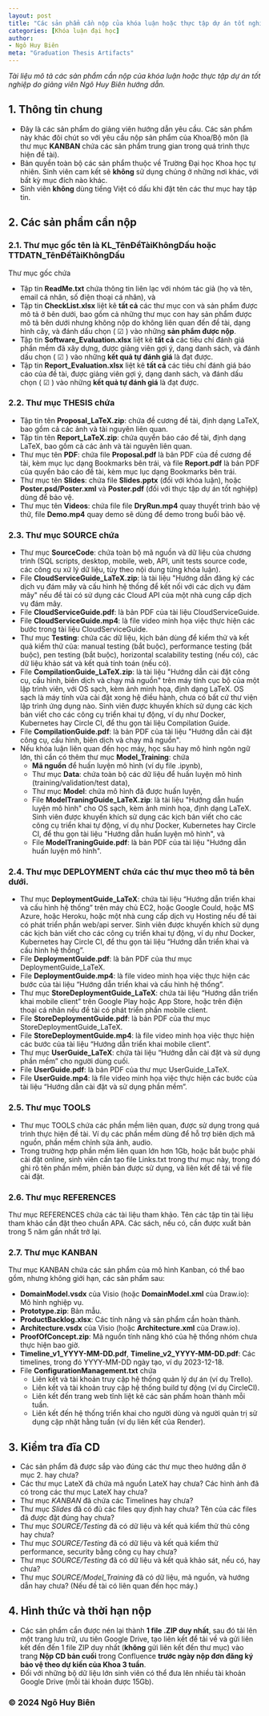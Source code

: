 ```yaml
---
layout: post
title: "Các sản phẩm cần nộp của khóa luận hoặc thực tập dự án tốt nghiệp"
categories: [Khóa luận đại học]
author:
- Ngô Huy Biên
meta: "Graduation Thesis Artifacts"
---
```

_Tài liệu mô tả các sản phẩm cần nộp của khóa luận hoặc thực tập dự án tốt nghiệp do giảng viên Ngô Huy Biên hướng dẫn._

## 1. Thông tin chung
* Đây là các sản phẩm do giảng viên hướng dẫn yêu cầu. Các sản phẩm này khác đôi chút so với yêu cầu nộp sản phẩm của Khoa/Bộ môn (là thư mục **KANBAN** chứa các sản phẩm trung gian trong quá trình thực hiện đề tài).
* Bản quyền toàn bộ các sản phẩm thuộc về Trường Đại học Khoa học tự nhiên. Sinh viên cam kết sẽ **không** sử dụng chúng ở những nơi khác, với bất kỳ mục đích nào khác.
* Sinh viên **không** dùng tiếng Việt có dấu khi đặt tên các thư mục hay tập tin.

## 2. Các sản phẩm cần nộp

### 2.1. Thư mục gốc tên là KL_TênĐềTàiKhôngDấu hoặc TTDATN_TênĐềTàiKhôngDấu
Thư mục gốc chứa
* Tập tin **ReadMe.txt** chứa thông tin liên lạc với nhóm tác giả (họ và tên, email cá nhân, số điện thoại cá nhân), và 
* Tập tin **CheckList.xlsx** liệt kê **tất cả** các thư mục con và sản phẩm được mô tả ở bên dưới, bao gồm cả những thư mục con hay sản phẩm được mô tả bên dưới nhưng không nộp do không liên quan đến đề tài, dạng hình cây, và đánh dấu chọn ( ☑ ) vào những **sản phẩm được nộp**.
* Tập tin **Software_Evaluation.xlsx** liệt kê **tất cả** các tiêu chí đánh giá phần mềm đã xây dựng, được giảng viên gợi ý, dạng danh sách, và đánh dấu chọn ( ☑ ) vào những **kết quả tự đánh giá** là đạt được.
* Tập tin **Report_Evaluation.xlsx** liệt kê **tất cả** các tiêu chí đánh giá báo cáo của đề tài, được giảng viên gợi ý, dạng danh sách, và đánh dấu chọn ( ☑ ) vào những **kết quả tự đánh giá** là đạt được.

### 2.2. Thư mục THESIS chứa
* Tập tin tên **Proposal_LaTeX.zip**: chứa đề cương đề tài, định dạng LaTeX, bao gồm cả các ảnh và tài nguyên liên quan.
* Tập tin tên **Report_LaTeX.zip**: chứa quyển báo cáo đề tài, định dạng LaTeX, bao gồm cả các ảnh và tài nguyên liên quan.
* Thư mục tên **PDF**: chứa file **Proposal.pdf** là bản PDF của đề cương đề tài, kèm mục lục dạng Bookmarks bên trái, và file **Report.pdf** là bản PDF của quyển báo cáo đề tài, kèm mục lục dạng Bookmarks bên trái.
* Thư mục tên **Slides**: chứa file **Slides.pptx** (đối với khóa luận), hoặc **Poster.psd/Poster.xml** và **Poster.pdf**  (đối với thực tập dự án tốt nghiệp) dùng để bảo vệ.
* Thư mục tên **Videos**: chứa file file **DryRun.mp4** quay thuyết trình bảo vệ thử, file **Demo.mp4** quay demo sẽ dùng để demo trong buổi bảo vệ.

### 2.3. Thư mục SOURCE chứa
* Thư mục **SourceCode**: chứa toàn bộ mã nguồn và dữ liệu của chương trình (SQL scripts, desktop, mobile, web, API, unit tests source code, các công cụ xử lý dữ liệu, tùy theo nội dung từng khóa luận).
* File **CloudServiceGuide_LaTeX.zip**: là tài liệu "Hướng dẫn đăng ký các dịch vụ đám mây và cấu hình hệ thống để kết nối với các dịch vụ đám mây" nếu đề tài có sử dụng các Cloud API của một nhà cung cấp dịch vụ đám mây.
* File **CloudServiceGuide.pdf**: là bản PDF của tài liệu CloudServiceGuide.
* File **CloudServiceGuide.mp4**: là file video minh họa việc thực hiện các bước trong tài liệu CloudServiceGuide.
* Thư mục **Testing**: chứa các dữ liệu, kịch bản dùng để kiểm thử và kết quả kiểm thử của: manual testing (bắt buộc), performance testing (bắt buộc), pen testing (bắt buộc), horizontal scalability testing (nếu có), các dữ liệu khảo sát và kết quả tính toán (nếu có).
* File **CompilationGuide_LaTeX.zip**: là tài liệu "Hướng dẫn cài đặt công cụ, cấu hình, biên dịch và chạy mã nguồn" trên máy tính cục bộ của một lập trình viên, với OS sạch, kèm ảnh minh họa, định dạng LaTeX. OS sạch là máy tính vừa cài đặt xong hệ điều hành, chưa có bất cứ thư viện lập trình ứng dụng nào. Sinh viên được khuyến khích sử dụng các kịch bản viết cho các công cụ triển khai tự động, ví dụ như Docker, Kubernetes hay Circle CI, để thu gọn tài liệu Compilation Guide.
* File **CompilationGuide.pdf**: là bản PDF của tài liệu "Hướng dẫn cài đặt công cụ, cấu hình, biên dịch và chạy mã nguồn".
* Nếu khóa luận liên quan đến học máy, học sâu hay mô hình ngôn ngữ lớn, thì cần có thêm thư mục **Model_Training**: chứa
  * **Mã nguồn** để huấn luyện mô hình (ví dụ file .ipynb),
  * Thư mục **Data**: chứa toàn bộ các dữ liệu để huấn luyện mô hình (training/validation/test data),
  * Thư mục **Model**: chứa mô hình đã được huấn luyện,
  * File **ModelTraningGuide_LaTeX.zip**: là tài liệu "Hướng dẫn huấn luyện mô hình" cho OS sạch, kèm ảnh minh họa, định dạng LaTeX. Sinh viên được khuyến khích sử dụng các kịch bản viết cho các công cụ triển khai tự động, ví dụ như Docker, Kubernetes hay Circle CI, để thu gọn tài liệu "Hướng dẫn huấn luyện mô hình", và
  * File **ModelTraningGuide.pdf**: là bản PDF của tài liệu "Hướng dẫn huấn luyện mô hình".

### 2.4. Thư mục DEPLOYMENT chứa các thư mục theo mô tả bên dưới.
* Thư mục **DeploymentGuide_LaTeX**: chứa tài liệu “Hướng dẫn triển khai và cấu hình hệ thống” trên máy chủ EC2, hoặc Google Could, hoặc MS Azure, hoặc Heroku, hoặc một nhà cung cấp dịch vụ Hosting nếu đề tài có phát triển phần web/api server. Sinh viên được khuyến khích sử dụng các kịch bản viết cho các công cụ triển khai tự động, ví dụ như Docker, Kubernetes hay Circle CI, để thu gọn tài liệu “Hướng dẫn triển khai và cấu hình hệ thống”.
* File **DeploymentGuide.pdf**: là bản PDF của thư mục DeploymentGuide_LaTeX.
* File **DeploymentGuide.mp4**: là file video minh họa việc thực hiện các bước của tài liệu “Hướng dẫn triển khai và cấu hình hệ thống”.
* Thư mục **StoreDeploymentGuide_LaTeX**: chứa tài liệu “Hướng dẫn triển khai mobile client” trên Google Play hoặc App Store, hoặc trên điện thoại cá nhân nếu đề tài có phát triển phần mobile client.
* File **StoreDeploymentGuide.pdf**: là bản PDF của thư mục StoreDeploymentGuide_LaTeX.
* File **StoreDeploymentGuide.mp4**: là file video minh họa việc thực hiện các bước của tài liệu “Hướng dẫn triển khai mobile client”.
* Thư mục **UserGuide_LaTeX**: chứa tài liệu “Hướng dẫn cài đặt và sử dụng phần mềm” cho người dùng cuối.
* File **UserGuide.pdf**: là bản PDF của thư mục UserGuide_LaTeX.
* File **UserGuide.mp4**: là file video minh họa việc thực hiện các bước của tài liệu “Hướng dẫn cài đặt và sử dụng phần mềm”.

### 2.5. Thư mục TOOLS
* Thư mục TOOLS chứa các phần mềm liên quan, được sử dụng trong quá trình thực hiện đề tài. Ví dụ các phần mềm dùng để hỗ trợ biên dịch mã nguồn, phần mềm chỉnh sửa ảnh, audio.
* Trong trường hợp phần mềm liên quan lớn hơn 1Gb, hoặc bắt buộc phải cài đặt online, sinh viên cần tạo file Links.txt trong thư mục này, trong đó ghi rõ tên phần mềm, phiên bản được sử dụng, và liên kết để tải về file cài đặt.

### 2.6. Thư mục REFERENCES
Thư mục REFERENCES chứa các tài liệu tham khảo. Tên các tập tin tài liệu tham khảo cần đặt theo chuẩn APA. Các sách, nếu có, cần được xuất bản trong 5 năm gần nhất trở lại.

### 2.7. Thư mục KANBAN
Thư mục KANBAN chứa các sản phẩm của mô hình Kanban, có thể bao gồm, nhưng không giới hạn, các sản phẩm sau:
* **DomainModel.vsdx** của Visio (hoặc **DomainModel.xml** của Draw.io): Mô hình nghiệp vụ.
* **Prototype.zip**: Bản mẫu.
* **ProductBacklog.xlsx**: Các tính năng và sản phẩm cần hoàn thành.
* **Architecture.vsdx** của Visio (hoặc **Architecture.xml** của Draw.io).
* **ProofOfConcept.zip**: Mã nguồn tính năng khó của hệ thống nhóm chưa thực hiện bao giờ.
* **Timeline_v1_YYYY-MM-DD.pdf**, **Timeline_v2_YYYY-MM-DD.pdf**: Các timelines, trong đó YYYY-MM-DD ngày tạo, ví dụ 2023-12-18.
* File **ConfigurationManagement.txt** chứa
  * Liên kết và tài khoản truy cập hệ thống quản lý dự án (ví dụ Trello).
  * Liên kết và tài khoản truy cập hệ thống build tự động (ví dụ CircleCI).
  * Liên kết đến trang web tĩnh liệt kê các sản phẩm hoàn thành mỗi tuần.
  * Liên kết đến hệ thống triển khai cho người dùng và người quản trị sử dụng cập nhật hằng tuần (ví dụ liên kết của Render).
    
## 3. Kiểm tra đĩa CD
* Các sản phẩm đã được sắp vào đúng các thư mục theo hướng dẫn ở mục 2. hay chưa?
* Các thư mục LateX đã chứa mã nguồn LateX hay chưa? Các hình ảnh đã có trong các thư mục LateX hay chưa?
* Thư mục _KANBAN_ đã chứa các Timelines hay chưa?
* Thư mục _Slides_ đã có đủ các files quy định hay chưa? Tên của các files đã được đặt đúng hay chưa?
* Thư mục _SOURCE/Testing_ đã có dữ liệu và kết quả kiểm thử thủ công hay chưa?
* Thư mục _SOURCE/Testing_ đã có dữ liệu và kết quả kiểm thử performance, security bằng công cụ hay chưa?
* Thư mục _SOURCE/Testing_ đã có dữ liệu và kết quả khảo sát, nếu có, hay chưa?
* Thư mục _SOURCE/Model_Training_ đã có dữ liệu, mã nguồn, và hướng dẫn hay chưa? (Nếu đề tài có liên quan đến học máy.)
 
## 4. Hình thức và thời hạn nộp
* Các sản phẩm cần được nén lại thành **1 file .ZIP duy nhất**, sau đó tải lên một trang lưu trữ, ưu tiên Google Drive, tạo liên kết để tải về và gửi liên kết đến đến 1 file ZIP duy nhất (**không** gửi liên kết đến thư mục) vào trang **Nộp CD bản cuối** trong Confluence **trước ngày nộp đơn đăng ký bảo vệ theo dự kiến của Khoa 3 tuần**.
* Đối với những bộ dữ liệu lớn sinh viên có thể đưa lên nhiều tài khoản Google Drive (mỗi tài khoản được 15Gb).

### &copy; 2024 Ngô Huy Biên
